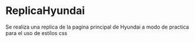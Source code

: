 # ReplicaHyundai
Se realiza una replica de la pagina principal de Hyundai a modo de practica para el uso de estilos css
